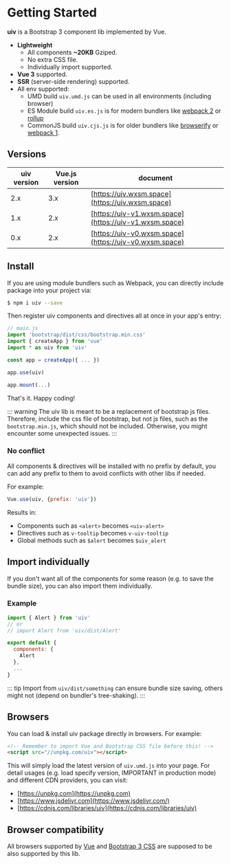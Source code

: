 # Getting Started

**uiv** is a Bootstrap 3 component lib implemented by Vue.

* **Lightweight**
  * All components **~20KB** Gziped.
  * No extra CSS file.
  * Individually import supported.
* **Vue 3** supported.
* **SSR** (server-side rendering) supported.
* All env supported:
  * UMD build `uiv.umd.js` can be used in all environments (including browser)
  * ES Module build `uiv.es.js` is for modern bundlers like [webpack 2](https://webpack.js.org) or [rollup](https://rollupjs.org)
  * CommonJS build `uiv.cjs.js` is for older bundlers like [browserify](http://browserify.org) or [webpack 1](https://webpack.github.io).

## Versions

| uiv version | Vue.js version | document                                               |
|-------------|----------------|--------------------------------------------------------|
| 2.x         | 3.x            | [https://uiv.wxsm.space](https://uiv.wxsm.space)       |
| 1.x         | 2.x            | [https://uiv-v1.wxsm.space](https://uiv-v1.wxsm.space) |
| 0.x         | 2.x            | [https://uiv-v0.wxsm.space](https://uiv-v0.wxsm.space) |

## Install

If you are using module bundlers such as Webpack, you can directly include package into your project via:

```bash
$ npm i uiv --save
```

Then register uiv components and directives all at once in your app's entry:

```javascript
// main.js
import 'bootstrap/dist/css/bootstrap.min.css'
import { createApp } from 'vue'
import * as uiv from 'uiv'

const app = createApp({ ... })

app.use(uiv)

app.mount(...)
```

That's it. Happy coding!

::: warning
The uiv lib is meant to be a replacement of bootstrap js files. Therefore, include the css file of bootstrap, but not js files, such as the `bootstrap.min.js`, which should not be included. Otherwise, you might encounter some unexpected issues.
:::

### No conflict

All components & directives will be installed with no prefix by default, you can add any prefix to them to avoid conflicts with other libs if needed.

For example:

```javascript
Vue.use(uiv, {prefix: 'uiv'})
```

Results in:

* Components such as `<alert>` becomes `<uiv-alert>`
* Directives such as `v-tooltip` becomes `v-uiv-tooltip`
* Global methods such as `$alert` becomes `$uiv_alert`

## Import individually

If you don't want all of the components for some reason (e.g. to save the bundle size), you can also import them individually.

### Example

```javascript
import { Alert } from 'uiv'
// or
// import Alert from 'uiv/dist/Alert'

export default {
  components: {
    Alert
  },
  ...
}
```

::: tip
Import from `uiv/dist/something` can ensure bundle size saving, others might not (depend on bundler's tree-shaking).
:::

## Browsers

You can load & install uiv package directly in browsers. For example:

```html
<!-- Remember to import Vue and Bootstrap CSS file before this! -->
<script src="//unpkg.com/uiv"></script>
```

This will simply load the latest version of `uiv.umd.js` into your page. For detail usages (e.g. load specify version, IMPORTANT in production mode) and different CDN providers, you can visit:

* [https://unpkg.com](https://unpkg.com)
* [https://www.jsdelivr.com](https://www.jsdelivr.com/)
* [https://cdnjs.com/libraries/uiv](https://cdnjs.com/libraries/uiv)

## Browser compatibility

All browsers supported by [Vue](https://github.com/vuejs/vue-next) and [Bootstrap 3 CSS](https://github.com/twbs/bootstrap) are supposed to be also supported by this lib.
